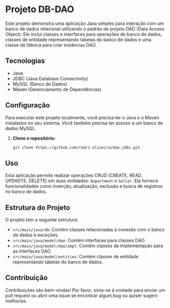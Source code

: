 # Projeto DB-DAO

Este projeto demonstra uma aplicação Java simples para interação com um banco de dados relacional utilizando o padrão de projeto DAO (Data Access Object). Ele inclui classes e interfaces para operações de banco de dados, classes de entidade representando tabelas do banco de dados e uma classe de fábrica para criar instâncias DAO.

## Tecnologias

- Java
- JDBC (Java Database Connectivity)
- MySQL (Banco de Dados)
- Maven (Gerenciamento de Dependências)

## Configuração

Para executar este projeto localmente, você precisa ter o Java e o Maven instalados no seu sistema. Você também precisa ter acesso a um banco de dados MySQL.

1. **Clone o repositório:**

   ```bash
   git clone https://github.com/rodri-oliveira/dao-jdbc.git
## Uso

Esta aplicação permite realizar operações CRUD (CREATE, READ, UPDADTE, DELETE) em duas entidades: `Department` e `Seller`. Ela fornece funcionalidades como inserção, atualização, exclusão e busca de registros no banco de dados.

## Estrutura do Projeto

O projeto tem a seguinte estrutura:

- `src/main/java/db`: Contém classes relacionadas à conexão com o banco de dados e exceções.
- `src/main/java/model/dao`: Contém interfaces para classes DAO.
- `src/main/java/model/dao/impl`: Contém classes de implementação para as interfaces DAO.
- `src/main/java/model/entities`: Contém classes de entidade representando tabelas do banco de dados.

## Contribuição

Contribuições são bem-vindas! Por favor, sinta-se à vontade para enviar um pull request ou abrir uma issue se encontrar algum bug ou quiser sugerir melhorias.


